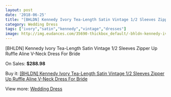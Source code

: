 ```yaml
---
layout: post
date: '2018-06-25'
title: "[BHLDN] Kennedy Ivory Tea-Length Satin Vintage 1/2 Sleeves Zipper Up Ruffle Aline V-Neck Dress For Bride"
category: Wedding Dress
tags: ["ivory","satin","kennedy","vintage","dresses"]
image: http://img.eudances.com/35690-thickbox_default/-bhldn-kennedy-ivory-tea-length-satin-vintage-1-2-sleeves-zipper-up-ruffle-aline-v-neck-dress-for-bride.jpg
---
```

[BHLDN] Kennedy Ivory Tea-Length Satin Vintage 1/2 Sleeves Zipper Up Ruffle Aline V-Neck Dress For Bride

On Sales: **$288.98**
<a href="https://www.eudances.com/en/wedding-dress/10708--bhldn-kennedy-ivory-tea-length-satin-vintage-1-2-sleeves-zipper-up-ruffle-aline-v-neck-dress-for-bride.html"><amp-img layout="responsive" width="600" height="600" src="//img.eudances.com/35690-thickbox_default/-bhldn-kennedy-ivory-tea-length-satin-vintage-1-2-sleeves-zipper-up-ruffle-aline-v-neck-dress-for-bride.jpg" alt="[BHLDN] Kennedy Ivory Tea-Length Satin Vintage 1/2 Sleeves Zipper Up Ruffle Aline V-Neck Dress For Bride 0" /></a>
<a href="https://www.eudances.com/en/wedding-dress/10708--bhldn-kennedy-ivory-tea-length-satin-vintage-1-2-sleeves-zipper-up-ruffle-aline-v-neck-dress-for-bride.html"><amp-img layout="responsive" width="600" height="600" src="//img.eudances.com/35703-thickbox_default/-bhldn-kennedy-ivory-tea-length-satin-vintage-1-2-sleeves-zipper-up-ruffle-aline-v-neck-dress-for-bride.jpg" alt="[BHLDN] Kennedy Ivory Tea-Length Satin Vintage 1/2 Sleeves Zipper Up Ruffle Aline V-Neck Dress For Bride 1" /></a>
<a href="https://www.eudances.com/en/wedding-dress/10708--bhldn-kennedy-ivory-tea-length-satin-vintage-1-2-sleeves-zipper-up-ruffle-aline-v-neck-dress-for-bride.html"><amp-img layout="responsive" width="600" height="600" src="//img.eudances.com/35702-thickbox_default/-bhldn-kennedy-ivory-tea-length-satin-vintage-1-2-sleeves-zipper-up-ruffle-aline-v-neck-dress-for-bride.jpg" alt="[BHLDN] Kennedy Ivory Tea-Length Satin Vintage 1/2 Sleeves Zipper Up Ruffle Aline V-Neck Dress For Bride 2" /></a>
<a href="https://www.eudances.com/en/wedding-dress/10708--bhldn-kennedy-ivory-tea-length-satin-vintage-1-2-sleeves-zipper-up-ruffle-aline-v-neck-dress-for-bride.html"><amp-img layout="responsive" width="600" height="600" src="//img.eudances.com/35701-thickbox_default/-bhldn-kennedy-ivory-tea-length-satin-vintage-1-2-sleeves-zipper-up-ruffle-aline-v-neck-dress-for-bride.jpg" alt="[BHLDN] Kennedy Ivory Tea-Length Satin Vintage 1/2 Sleeves Zipper Up Ruffle Aline V-Neck Dress For Bride 3" /></a>
<a href="https://www.eudances.com/en/wedding-dress/10708--bhldn-kennedy-ivory-tea-length-satin-vintage-1-2-sleeves-zipper-up-ruffle-aline-v-neck-dress-for-bride.html"><amp-img layout="responsive" width="600" height="600" src="//img.eudances.com/35700-thickbox_default/-bhldn-kennedy-ivory-tea-length-satin-vintage-1-2-sleeves-zipper-up-ruffle-aline-v-neck-dress-for-bride.jpg" alt="[BHLDN] Kennedy Ivory Tea-Length Satin Vintage 1/2 Sleeves Zipper Up Ruffle Aline V-Neck Dress For Bride 4" /></a>
<a href="https://www.eudances.com/en/wedding-dress/10708--bhldn-kennedy-ivory-tea-length-satin-vintage-1-2-sleeves-zipper-up-ruffle-aline-v-neck-dress-for-bride.html"><amp-img layout="responsive" width="600" height="600" src="//img.eudances.com/35699-thickbox_default/-bhldn-kennedy-ivory-tea-length-satin-vintage-1-2-sleeves-zipper-up-ruffle-aline-v-neck-dress-for-bride.jpg" alt="[BHLDN] Kennedy Ivory Tea-Length Satin Vintage 1/2 Sleeves Zipper Up Ruffle Aline V-Neck Dress For Bride 5" /></a>
<a href="https://www.eudances.com/en/wedding-dress/10708--bhldn-kennedy-ivory-tea-length-satin-vintage-1-2-sleeves-zipper-up-ruffle-aline-v-neck-dress-for-bride.html"><amp-img layout="responsive" width="600" height="600" src="//img.eudances.com/35698-thickbox_default/-bhldn-kennedy-ivory-tea-length-satin-vintage-1-2-sleeves-zipper-up-ruffle-aline-v-neck-dress-for-bride.jpg" alt="[BHLDN] Kennedy Ivory Tea-Length Satin Vintage 1/2 Sleeves Zipper Up Ruffle Aline V-Neck Dress For Bride 6" /></a>
<a href="https://www.eudances.com/en/wedding-dress/10708--bhldn-kennedy-ivory-tea-length-satin-vintage-1-2-sleeves-zipper-up-ruffle-aline-v-neck-dress-for-bride.html"><amp-img layout="responsive" width="600" height="600" src="//img.eudances.com/35697-thickbox_default/-bhldn-kennedy-ivory-tea-length-satin-vintage-1-2-sleeves-zipper-up-ruffle-aline-v-neck-dress-for-bride.jpg" alt="[BHLDN] Kennedy Ivory Tea-Length Satin Vintage 1/2 Sleeves Zipper Up Ruffle Aline V-Neck Dress For Bride 7" /></a>
<a href="https://www.eudances.com/en/wedding-dress/10708--bhldn-kennedy-ivory-tea-length-satin-vintage-1-2-sleeves-zipper-up-ruffle-aline-v-neck-dress-for-bride.html"><amp-img layout="responsive" width="600" height="600" src="//img.eudances.com/35696-thickbox_default/-bhldn-kennedy-ivory-tea-length-satin-vintage-1-2-sleeves-zipper-up-ruffle-aline-v-neck-dress-for-bride.jpg" alt="[BHLDN] Kennedy Ivory Tea-Length Satin Vintage 1/2 Sleeves Zipper Up Ruffle Aline V-Neck Dress For Bride 8" /></a>
<a href="https://www.eudances.com/en/wedding-dress/10708--bhldn-kennedy-ivory-tea-length-satin-vintage-1-2-sleeves-zipper-up-ruffle-aline-v-neck-dress-for-bride.html"><amp-img layout="responsive" width="600" height="600" src="//img.eudances.com/35695-thickbox_default/-bhldn-kennedy-ivory-tea-length-satin-vintage-1-2-sleeves-zipper-up-ruffle-aline-v-neck-dress-for-bride.jpg" alt="[BHLDN] Kennedy Ivory Tea-Length Satin Vintage 1/2 Sleeves Zipper Up Ruffle Aline V-Neck Dress For Bride 9" /></a>
<a href="https://www.eudances.com/en/wedding-dress/10708--bhldn-kennedy-ivory-tea-length-satin-vintage-1-2-sleeves-zipper-up-ruffle-aline-v-neck-dress-for-bride.html"><amp-img layout="responsive" width="600" height="600" src="//img.eudances.com/35694-thickbox_default/-bhldn-kennedy-ivory-tea-length-satin-vintage-1-2-sleeves-zipper-up-ruffle-aline-v-neck-dress-for-bride.jpg" alt="[BHLDN] Kennedy Ivory Tea-Length Satin Vintage 1/2 Sleeves Zipper Up Ruffle Aline V-Neck Dress For Bride 10" /></a>
<a href="https://www.eudances.com/en/wedding-dress/10708--bhldn-kennedy-ivory-tea-length-satin-vintage-1-2-sleeves-zipper-up-ruffle-aline-v-neck-dress-for-bride.html"><amp-img layout="responsive" width="600" height="600" src="//img.eudances.com/35693-thickbox_default/-bhldn-kennedy-ivory-tea-length-satin-vintage-1-2-sleeves-zipper-up-ruffle-aline-v-neck-dress-for-bride.jpg" alt="[BHLDN] Kennedy Ivory Tea-Length Satin Vintage 1/2 Sleeves Zipper Up Ruffle Aline V-Neck Dress For Bride 11" /></a>
<a href="https://www.eudances.com/en/wedding-dress/10708--bhldn-kennedy-ivory-tea-length-satin-vintage-1-2-sleeves-zipper-up-ruffle-aline-v-neck-dress-for-bride.html"><amp-img layout="responsive" width="600" height="600" src="//img.eudances.com/35692-thickbox_default/-bhldn-kennedy-ivory-tea-length-satin-vintage-1-2-sleeves-zipper-up-ruffle-aline-v-neck-dress-for-bride.jpg" alt="[BHLDN] Kennedy Ivory Tea-Length Satin Vintage 1/2 Sleeves Zipper Up Ruffle Aline V-Neck Dress For Bride 12" /></a>
<a href="https://www.eudances.com/en/wedding-dress/10708--bhldn-kennedy-ivory-tea-length-satin-vintage-1-2-sleeves-zipper-up-ruffle-aline-v-neck-dress-for-bride.html"><amp-img layout="responsive" width="600" height="600" src="//img.eudances.com/35691-thickbox_default/-bhldn-kennedy-ivory-tea-length-satin-vintage-1-2-sleeves-zipper-up-ruffle-aline-v-neck-dress-for-bride.jpg" alt="[BHLDN] Kennedy Ivory Tea-Length Satin Vintage 1/2 Sleeves Zipper Up Ruffle Aline V-Neck Dress For Bride 13" /></a>

Buy it: [[BHLDN] Kennedy Ivory Tea-Length Satin Vintage 1/2 Sleeves Zipper Up Ruffle Aline V-Neck Dress For Bride](https://www.eudances.com/en/wedding-dress/10708--bhldn-kennedy-ivory-tea-length-satin-vintage-1-2-sleeves-zipper-up-ruffle-aline-v-neck-dress-for-bride.html "[BHLDN] Kennedy Ivory Tea-Length Satin Vintage 1/2 Sleeves Zipper Up Ruffle Aline V-Neck Dress For Bride")

View more: [Wedding Dress](https://www.eudances.com/en/164-wedding-dress "Wedding Dress")